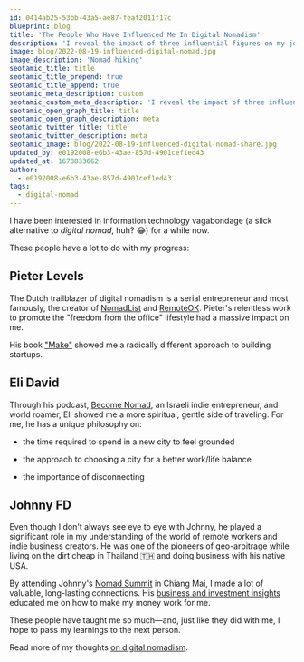 ```yaml
---
id: 0414ab25-53bb-43a5-ae87-feaf2011f17c
blueprint: blog
title: 'The People Who Have Influenced Me In Digital Nomadism'
description: 'I reveal the impact of three influential figures on my journey in digital nomadism. These dudes have their unique insights on startups, work/life balance, and geo-arbitrage, and they taught me about the captivating world of location independence.'
image: blog/2022-08-19-influenced-digital-nomad.jpg
image_description: 'Nomad hiking'
seotamic_title: title
seotamic_title_prepend: true
seotamic_title_append: true
seotamic_meta_description: custom
seotamic_custom_meta_description: 'I reveal the impact of three influential figures on my journey in digital nomadism. These dudes have their unique insights on startups, work/life balance, and geo-arbitrage, and they taught me about the captivating world of location independence.'
seotamic_open_graph_title: title
seotamic_open_graph_description: meta
seotamic_twitter_title: title
seotamic_twitter_description: meta
seotamic_image: blog/2022-08-19-influenced-digital-nomad-share.jpg
updated_by: e0192008-e6b3-43ae-857d-4901cef1ed43
updated_at: 1678833662
author:
  - e0192008-e6b3-43ae-857d-4901cef1ed43
tags:
  - digital-nomad
---
```

I have been interested in information technology vagabondage (a slick alternative to _digital nomad_, huh? 😂) for a while now.

These people have a lot to do with my progress:

Pieter Levels
-------------

The Dutch trailblazer of digital nomadism is a serial entrepreneur and most famously, the creator of [NomadList](https://nomadlist.com/) and [RemoteOK](https://remoteok.com/). Pieter's relentless work to promote the "freedom from the office" lifestyle had a massive impact on me.

His book ["Make"](https://readmake.com/) showed me a radically different approach to building startups.

Eli David
---------

Through his podcast, [Become Nomad,](https://becomenomad.com/category/podcasts/) an Israeli indie entrepreneur, and world roamer, Eli showed me a more spiritual, gentle side of traveling. For me, he has a unique philosophy on:

*   the time required to spend in a new city to feel grounded
    
*   the approach to choosing a city for a better work/life balance
    
*   the importance of disconnecting
    

Johnny FD
---------

Even though I don't always see eye to eye with Johnny, he played a significant role in my understanding of the world of remote workers and indie business creators. He was one of the pioneers of geo-arbitrage while living on the dirt cheap in Thailand 🇹🇭 and doing business with his native USA.

By attending Johnny's [Nomad Summit](https://www.nomadsummit.com/) in Chiang Mai, I made a lot of valuable, long-lasting connections. His [business and investment insights](https://www.johnnyfd.com/search/label/Business) educated me on how to make my money work for me.

These people have taught me so much—and, just like they did with me, I hope to pass my learnings to the next person.

Read more of my thoughts [on digital nomadism](/blog/best-way-to-get-started-learning-about-being-a-digital-nomad).